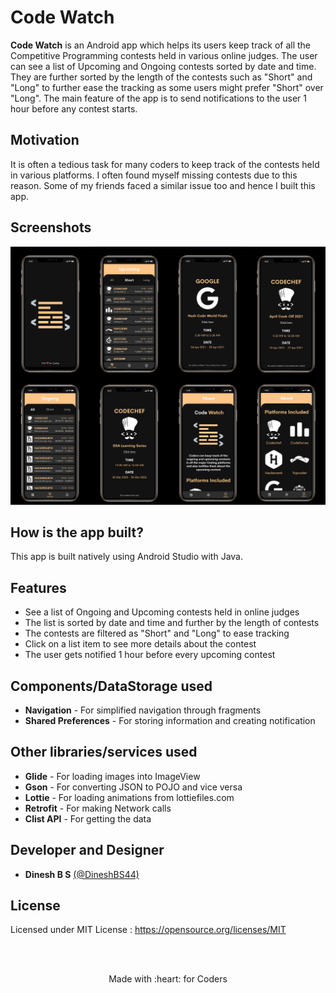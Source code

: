 # Code Watch
**Code Watch** is an Android app which helps its users keep track of all the Competitive Programming contests held in various online judges.
The user can see a list of Upcoming and Ongoing contests sorted by date and time. They are further sorted by the length of the contests
such as "Short" and "Long" to further ease the tracking as some users might prefer "Short" over "Long". The main feature of the app is to
send notifications to the user 1 hour before any contest starts.

## Motivation
It is often a tedious task for many coders to keep track of the contests held in various platforms. I often found myself missing contests due
to this reason. Some of my friends faced a similar issue too and hence I built this app.

## Screenshots
![CodeWatch Screenshots](screenshots/screenshots_long.png)

## How is the app built?
This app is built natively using Android Studio with Java.

## Features
* See a list of Ongoing and Upcoming contests held in online judges
* The list is sorted by date and time and further by the length of contests
* The contests are filtered as "Short" and "Long" to ease tracking
* Click on a list item to see more details about the contest
* The user gets notified 1 hour before every upcoming contest

## Components/DataStorage used
* **Navigation** - For simplified navigation through fragments
* **Shared Preferences** - For storing information and creating notification

## Other libraries/services used
* **Glide** - For loading images into ImageView
* **Gson** - For converting JSON to POJO and vice versa
* **Lottie** - For loading animations from lottiefiles.com
* **Retrofit** - For making Network calls
* **Clist API** - For getting the data

## Developer and Designer
* **Dinesh B S** [(@DineshBS44)](https://github.com/DineshBS44)

## License
Licensed under MIT License :  https://opensource.org/licenses/MIT

<br>
<br>

<p align="center">
	Made with :heart: for Coders
</p>
